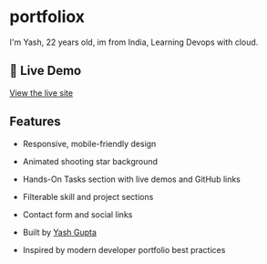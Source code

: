# portfoliox

I'm Yash, 22 years old, im from India, Learning Devops  with cloud.

## 🚀 Live Demo
[View the live site](https://yash-xoxo.github.io/portfoliox/)

## Features
- Responsive, mobile-friendly design
- Animated shooting star background
- Hands-On Tasks section with live demos and GitHub links
- Filterable skill and project sections
- Contact form and social links


- Built by [Yash Gupta](https://github.com/Yash-xoxo)
- Inspired by modern developer portfolio best practices
